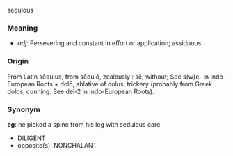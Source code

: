 sedulous
### Meaning
+ _adj_: Persevering and constant in effort or application; assiduous

### Origin

From Latin sēdulus, from sēdulō, zealously : sē, without; See s(w)e- in Indo-European Roots + dolō, ablative of dolus, trickery (probably from Greek dolos, cunning. See del-2 in Indo-European Roots).

### Synonym

__eg__: he picked a spine from his leg with sedulous care

+ DILIGENT
+ opposite(s): NONCHALANT


